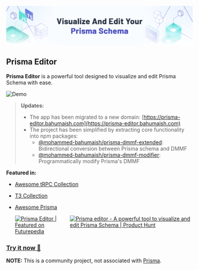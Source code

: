 ![Prisma-Editor](https://github.com/mohammed-bahumaish/prisma-editor/blob/main/public/images/banner.png?raw=true)

## Prisma Editor

**Prisma Editor** is a powerful tool designed to visualize and edit Prisma Schema with ease.

![Demo](https://prisma-editor.bahumaish.com/_next/image?url=%2Fimages%2Fpreview-dark.webp&w=1920&q=100)

> **Updates:**
> - The app has been migrated to a new domain: [https://prisma-editor.bahumaish.com](https://prisma-editor.bahumaish.com)
> - The project has been simplified by extracting core functionality into npm packages:
>   - [@mohammed-bahumaish/prisma-dmmf-extended](https://www.npmjs.com/package/@mohammed-bahumaish/prisma-dmmf-extended): Bidirectional conversion between Prisma schema and DMMF
>   - [@mohammed-bahumaish/prisma-dmmf-modifier](https://www.npmjs.com/package/@mohammed-bahumaish/prisma-dmmf-modifier): Programmatically modify Prisma's DMMF

**Featured in:**

- [Awesome tRPC Collection](https://trpc.io/docs/awesome-trpc#-open-source-projects-using-trpc)
- [T3 Collection](https://create.t3.gg/en/t3-collection)
- [Awesome Prisma](https://github.com/catalinmiron/awesome-prisma)

    <div style="display: flex;">
    <a href="https://futurepedia.io/tool/prisma-editor?utm_source=prisma-editor_embed" style="width: 250px; height: 54px;" width="250" height="54">
      <img src="https://futurepedia.io/api/image-widget?toolId=6d9b85ac-f1ca-45c7-b4d5-5207a6cdf6ce" alt="Prisma Editor | Featured on Futurepedia" style="width: 250px; height: 54px;" width="250" height="54">
    </a>

    <a href="https://www.producthunt.com/posts/prisma-editor?utm_source=badge-featured&utm_medium=badge&utm_souce=badge-prisma&#0045;editor" target="_blank">
      <img src="https://api.producthunt.com/widgets/embed-image/v1/featured.svg?post_id=388147&theme=light" alt="Prisma&#0032;editor - A&#0032;powerful&#0032;tool&#0032;to&#0032;visualize&#0032;and&#0032;edit&#0032;Prisma&#0032;Schema | Product Hunt" style="width: 250px; height: 54px;" width="250" height="54" />
    </a>
  </div>

### [Try it now 🚀](https://prisma-editor.bahumaish.com)

**NOTE:** This is a community project, not associated with [Prisma](https://prisma.io).
